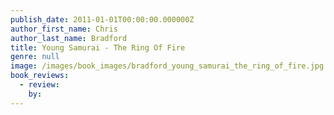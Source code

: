 ```yaml
---
publish_date: 2011-01-01T00:00:00.000000Z
author_first_name: Chris
author_last_name: Bradford
title: Young Samurai - The Ring Of Fire
genre: null
image: /images/book_images/bradford_young_samurai_the_ring_of_fire.jpg
book_reviews:
  - review: 
    by: 
---
```

